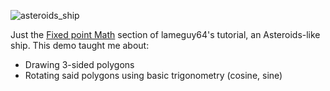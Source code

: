 ![asteroids_ship](https://github.com/user-attachments/assets/67622eb4-8898-4d80-9432-b4053f7bed13)

Just the [Fixed point Math](http://lameguy64.net/tutorials/pstutorials/chapter1/5-fixedpoint.html) section of lameguy64's tutorial, an Asteroids-like ship.
This demo taught me about:
- Drawing 3-sided polygons
- Rotating said polygons using basic trigonometry (cosine, sine)

